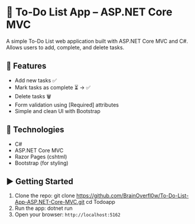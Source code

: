 # 📝 To-Do List App – ASP.NET Core MVC

A simple To-Do List web application built with ASP.NET Core MVC and C#.  
Allows users to add, complete, and delete tasks.

## 🚀 Features
- Add new tasks ✅
- Mark tasks as complete ⏳ → ✅
- Delete tasks 🗑️
- Form validation using [Required] attributes
- Simple and clean UI with Bootstrap

## 🔧 Technologies
- C#
- ASP.NET Core MVC
- Razor Pages (cshtml)
- Bootstrap (for styling)

## ▶️ Getting Started
1. Clone the repo:
git clone https://github.com/BrainOverfl0w/To-Do-List-App-ASP.NET-Core-MVC.git
cd Todoapp
2. Run the app:
dotnet run
3. Open your browser: `http://localhost:5162`
